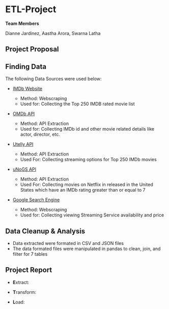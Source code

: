 # ETL-Project

**Team Members**

Dianne Jardinez, Aastha Arora, Swarna Latha

## Project Proposal


## Finding Data

The following Data Sources were used below:
- [IMDb Website](https://www.imdb.com/chart/top/?ref_=nv_mv_250)
    - Method: Webscraping
    - Used for: Collecting the Top 250 IMDB rated movie list

- [OMDb API](http://www.omdbapi.com/)
    - Method: API Extraction
    - Used for: Collecting IMDb id and other movie related details like actor, director, etc.

- [Utelly API](https://rapidapi.com/utelly/api/utelly?endpoint=apiendpoint_3cad787b-ca7b-449a-84b4-23b40d64fd73)
    - Method: API Extraction
    - Used For: Collecting streaming options for Top 250 IMDb movies

- [uNoGS API](https://rapidapi.com/unogs/api/unogs/endpoints)
    - Method: API Extraction
    - Used For: Collecting movies on Netflix in released in the United States which have an IMDb rating greater than or equal to 7

- [Google Search Engine](https://www.google.com/search?&q=)
    - Method: Webscraping
    - Used for: Collecting viewing Streaming Service availability and price 

## Data Cleanup & Analysis

- Data extracted were formated in CSV and JSON files
- The data formated files were manipulated in pandas to clean, join, and filter for 7 tables

## Project Report
- **E**xtract: 

- **T**ransform:  

- **L**oad: 